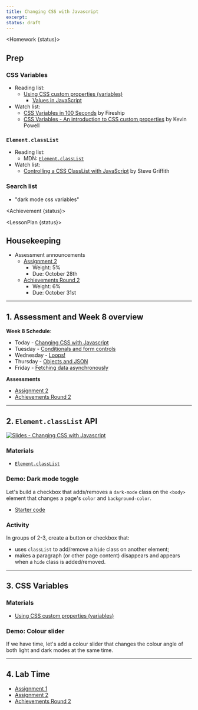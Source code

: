 ```yaml
---
title: Changing CSS with Javascript
excerpt: 
status: draft
---
```

<script>
	import Homework from "$lib/components/Homework.svelte";
	import LessonPlan from "$lib/components/LessonPlan.svelte";
	import LabTime from "$lib/components/LabTime.svelte";
	import Achievement from "$lib/components/Achievement.svelte";
</script>

<Homework {status}>

## Prep
### CSS Variables
- Reading list: 
    - [Using CSS custom properties (variables)](https://developer.mozilla.org/en-US/docs/Web/CSS/Using_CSS_custom_properties)
        - [Values in JavaScript](https://developer.mozilla.org/en-US/docs/Web/CSS/Using_CSS_custom_properties#values_in_javascript)
- Watch list:
    - [CSS Variables in 100 Seconds](https://www.youtube.com/watch?v=NtRmIp4eMjs) by Fireship
    - [CSS Variables - An introduction to CSS custom properties](https://www.youtube.com/watch?v=PHO6TBq_auI) by Kevin Powell

### `Element.classList`
- Reading list:
    - MDN: [`Element.classList`](https://developer.mozilla.org/en-US/docs/Web/API/Element/classList)
- Watch list:
    - [Controlling a CSS ClassList with JavaScript](https://www.youtube.com/watch?v=1e9BnA5ZIOk) by Steve Griffith

### Search list
- "dark mode css variables"

</Homework>

<Achievement {status}>

</Achievement>

<LessonPlan {status}>

## Housekeeping
- Assessment announcements
    - [Assignment 2](/courses/cpnt-262/assessments/assignment-2)
        - Weight: 5%
        - Due: October 28th
    - [Achievements Round 2](/courses/cpnt-262/assessments/achievements-2)
        - Weight: 6%
        - Due: October 31st

---

## 1. Assessment and Week 8 overview
**Week 8 Schedule**:
- Today - [Changing CSS with Javascript](/courses/cpnt-262/day-6)
- Tuesday - [Conditionals and form controls](/courses/cpnt-262/day-7)
- Wednesday - [Loops!](/courses/cpnt-262/day-8)
- Thursday - [Objects and JSON](/courses/cpnt-262/day-9)
- Friday - [Fetching data asynchronously](/courses/cpnt-262/day-10)

**Assessments**
- [Assignment 2](/courses/cpnt-262/assessments/assignment-2)
- [Achievements Round 2](/courses/cpnt-262/assessments/achievements-2)

---

## 2. `Element.classList` API
[![Slides - Changing CSS with Javascript](/images/slides/js-changing-css.png)](https://sait-wbdv.github.io/slides/w23/cpnt-262/js-changing-css.html)

### Materials
- [`Element.classList`](https://developer.mozilla.org/en-US/docs/Web/API/Element/classList)

### Demo: Dark mode toggle
Let's build a checkbox that adds/removes a `dark-mode` class on the `<body>` element that changes a page's `color` and `background-color`.
- [Starter code](https://github.com/sait-wbdv/dailies-f22/tree/main/2022-10-24-changing-css/01-starter-classlist)

### Activity
In groups of 2-3, create a button or checkbox that:
- uses `classList` to add/remove a `hide` class on another element;
- makes a paragraph (or other page content) disappears and appears when a `hide` class is added/removed.

---

## 3. CSS Variables
### Materials
- [Using CSS custom properties (variables)](https://developer.mozilla.org/en-US/docs/Web/CSS/Using_CSS_custom_properties)

### Demo: Colour slider
If we have time, let's add a colour slider that changes the colour angle of both light and dark modes at the same time.

---

## 4. Lab Time
- [Assignment 1](/courses/cpnt-262/assessments/assignment-1)
- [Assignment 2](/courses/cpnt-262/assessments/assignment-2)
- [Achievements Round 2](/courses/cpnt-262/assessments/achievements-2)

</LessonPlan>